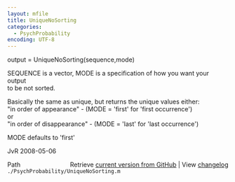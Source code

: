 ```yaml
---
layout: mfile
title: UniqueNoSorting
categories:
  - PsychProbability
encoding: UTF-8
---
```


output = UniqueNoSorting(sequence,mode)  

SEQUENCE is a vector, MODE is a specification of how you want your output  
to be not sorted.  

Basically the same as unique, but returns the unique values either:  
"in order of appearance"        - (MODE = 'first' for 'first occurrence')  
or  
"in order of disappearance"     - (MODE = 'last'  for 'last occurrence')  

MODE defaults to 'first'  

JvR 2008-05-06  


<div class="code_header" style="text-align:right;">
  <span style="float:left;">Path&nbsp;&nbsp;</span> <span class="counter">Retrieve <a href=
  "https://raw.github.com/Psychtoolbox-3/Psychtoolbox-3/beta/./PsychProbability/UniqueNoSorting.m">current version from GitHub</a> | View <a href=
  "https://github.com/Psychtoolbox-3/Psychtoolbox-3/commits/beta/./PsychProbability/UniqueNoSorting.m">changelog</a></span>
</div>
<div class="code">
  <code>./PsychProbability/UniqueNoSorting.m</code>
</div>
